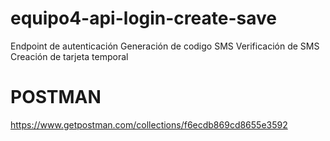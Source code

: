 # equipo4-api-login-create-save

Endpoint de autenticación
Generación de codigo SMS
Verificación de SMS
Creación de tarjeta temporal


# POSTMAN
https://www.getpostman.com/collections/f6ecdb869cd8655e3592

